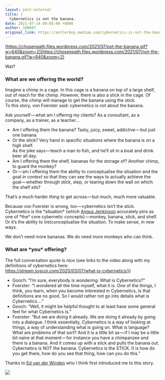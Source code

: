 ```yaml
---
layout: post-external
title: |
  Cybernetics is not the banana.
date: 2021-07-14 00:05:00 +0000
author: 100047
original_link: https://antlerboy.medium.com/cybernetics-is-not-the-banana-ea35e49f8f24?source=rss-97852f5a56ae------2
---
```


[https://chosenpath.files.wordpress.com/2021/07/not-the-banana.gif?w=640&zoom=2](https://chosenpath.files.wordpress.com/2021/07/not-the-banana.gif?w=640&zoom=2)

Wat?

### What are we offering the world?

Imagine a chimp in a cage. In this cage is a banana on top of a large shelf, out of reach for the chimp. However, there is also a stick in the cage. Of course, the chimp will manage to get the banana using the stick.  
To this story, von Foerster said: cybernetics is not about the banana.

Ask yourself — what am I offering my clients? As a consultant, as a company, as a trainer, as a teacher…

- Am I offering them the banana? Tasty, juicy, sweet, addictive — but just one banana.
- Or the stick? Very hand in specific situations where the banana is on a high shelf.  
As the joke says — teach a man to fish, and he’ll sit in a boat and drink beer all day.
- Am I offering them the shelf, bananas for the storage of? Another chimp, to guard the monkey?
- Or — am I offering them the ability to conceptualise the situation and the goal _in context_ so that they can see the ways to actually achieve the goal — whether through stick, step, or tearing down the wall on which the shelf sits?

That’s a much harder thing to get across — but much, much more valuable.

Because von Foerster is wrong, too — cybernetics isn’t the stick. Cybernetics is the \*situation\* (which [Angus Jenkinson](https://www.linkedin.com/in/ACoAAAAHWHQB2apycIlqFAGVGIcnE1DNJOdU8D0) accurately pins as one of \*the\* core cybernetic concepts) — monkey, banana, stick, and shelf. Or it’s the ability to (re)conceptualise the situation. To make sense, in new ways.

We don’t need more bananas. We do need more monkeys who can think.

### What are \*you\* offering?

The full conversation quote is nice (see links to the video along with my definitions of cybernetics here: [https://stream.syscoi.com/2020/03/07/what-is-cybernetics/)](https://stream.syscoi.com/2020/03/07/what-is-cybernetics/))

- Gooch: “I’m sure, everybody is wondering: What is Cybernetics?”
- Foerster: “I wondered all the time myself, what it is. One of the things, I think, you learn, when you become interested in Cybernetics, is that definitions are no good. So I would rather not go into details what is Cybernetics….”
- Gooch: “Well, it might be helpful thought to at least have some general feel for what Cybernetics is.”
- Foerster: “But we are doing it already. We are doing it already by going into a dialogue. I think essentially, Cybernetics is a way of looking at things, a way of understanding what is going on. What is language? What are problems of that sort? And it is a little bit as — if I may be a little bit naïve at that moment — for instance you have a chimpanzee and there is a banana. And it comes up with a stick and pulls the banana out. Cybernetics is NOT the banana. Cybernetics is the STICK. It is how do you get there, how do you see that thing, how can you do this.”

Thanks to [Ed van der Winden](https://www.linkedin.com/in/ACoAAAAaUbsBMZR4rgJAgnhTe9ZTJs8J3Lpwnno) who I think first introduced me to this story.

 ![](https://medium.com/_/stat?event=post.clientViewed&referrerSource=full_rss&postId=ea35e49f8f24)
